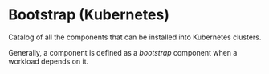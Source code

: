 # Bootstrap (Kubernetes)
Catalog of all the components that can be installed into Kubernetes clusters.

Generally, a component is defined as a _bootstrap_ component when a workload depends on it.